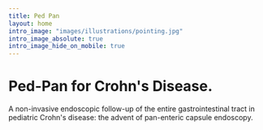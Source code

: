```yaml
---
title: Ped Pan
layout: home
intro_image: "images/illustrations/pointing.jpg"
intro_image_absolute: true
intro_image_hide_on_mobile: true
---
```


# Ped-Pan for Crohn's Disease.

A non-invasive endoscopic follow-up of the entire gastrointestinal tract in pediatric Crohn's disease: the advent of pan-enteric capsule endoscopy.
